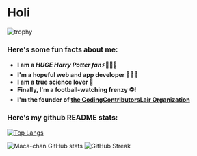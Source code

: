 # Holi
![trophy](https://github-profile-trophy.vercel.app/?username=maca-chan&theme=onestar&no-frame=true&column=3&row=2)


<h3> Here's some fun facts about me: </h3>

- **I am a ***HUGE Harry Potter fan***⚡🧙🏻‍♂️**
-  **I'm a hopeful web and app developer 👩🏻‍💻**
-  **I am a true science lover 🔬**
-  **Finally, I'm a football-watching frenzy ⚽!**
-  **I'm the founder of [the CodingContributorsLair Organization](https://github.com/CodingContributorsLair/)**

### Here's my github README stats:
[![Top Langs](https://github-readme-stats.vercel.app/api/top-langs/?username=maca-chan&theme=synthwave)](https://github.com/AnushkaWijegoonawardana97/github-readme-stats)


![Maca-chan GitHub stats](https://github-readme-stats.vercel.app/api?username=maca-chan&show_icons=true&theme=synthwave) 
![GitHub Streak](https://github-readme-streak-stats.herokuapp.com/?user=maca-chan&theme=synthwave)
